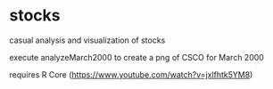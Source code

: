 # stocks
casual analysis and visualization of stocks

execute analyzeMarch2000 to create a png of CSCO for March 2000

requires R Core (https://www.youtube.com/watch?v=jxlfhtk5YM8)
